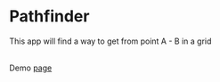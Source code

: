 <h1>Pathfinder</h1>

<p>This app will find a way to get from point A - B in a grid</p> 
<br>
Demo <a href="https://pathfinder-app.netlify.com/">page</a>
